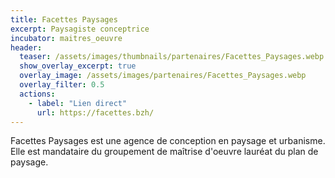 ```yaml
---
title: Facettes Paysages
excerpt: Paysagiste conceptrice
incubator: maitres_oeuvre
header:
  teaser: /assets/images/thumbnails/partenaires/Facettes_Paysages.webp
  show_overlay_excerpt: true
  overlay_image: /assets/images/partenaires/Facettes_Paysages.webp
  overlay_filter: 0.5
  actions:
    - label: "Lien direct"
      url: https://facettes.bzh/
---
```


Facettes Paysages est une agence de conception en paysage et urbanisme. Elle est mandataire du groupement de maîtrise d'oeuvre lauréat du plan de paysage.

